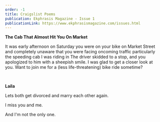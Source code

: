 ```yaml
---
order: -1
title: Craigslist Poems
publication: Ekphrasis Magazine - Issue 1
publicationLink: https://www.ekphrasismagazine.com/issues.html
---
```



**The Cab That Almost Hit You On Market** 

It was early afternoon on Saturday you were on your bike on Market Street and completely unaware that you were facing oncoming traffic particularly the speeding cab I was riding in The driver skidded to a stop, and you apologized to him with a sheepish smile. I was glad to get a closer look at you. Want to join me for a (less life-threatening) bike ride sometime? 



<br>



**Laila**

Lets both get divorced and marry each other again. 

I miss you  and me. 

And I'm not the only one.

